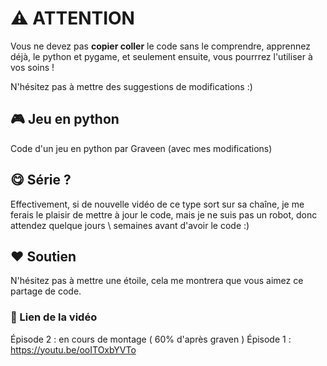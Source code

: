 # ⚠️ ATTENTION

Vous ne devez pas **copier coller** le code sans le comprendre, apprennez déjà, le python et pygame, et seulement ensuite, vous pourrrez l'utiliser à vos soins !

N'hésitez pas à mettre des suggestions de modifications :)

## 🎮 Jeu en python

Code d'un jeu en python par Graveen (avec mes modifications)

## 😋 Série ?

Effectivement, si de nouvelle vidéo de ce type sort sur sa chaîne, je me ferais le plaisir de mettre à jour le code, mais je ne suis pas un robot, donc attendez quelque jours \ semaines avant d'avoir le code :)

## ❤️ Soutien

N'hésitez pas à mettre une étoile, cela me montrera que vous aimez ce partage de code.

### 🔗 Lien de la vidéo

Épisode 2 : en cours de montage ( 60% d'après graven )
Épisode 1 : https://youtu.be/ooITOxbYVTo
